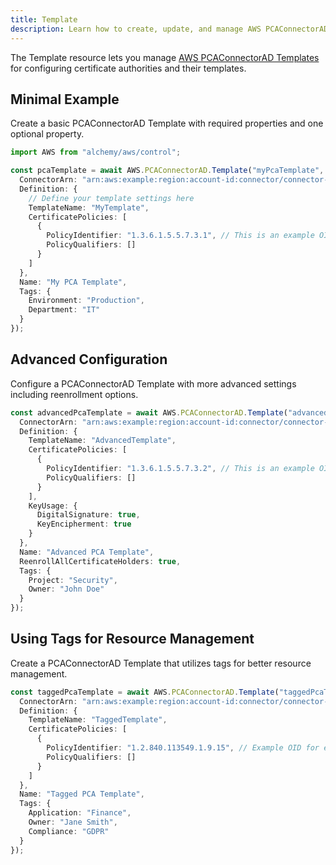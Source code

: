 ```yaml
---
title: Template
description: Learn how to create, update, and manage AWS PCAConnectorAD Templates using Alchemy Cloud Control.
---
```


The Template resource lets you manage [AWS PCAConnectorAD Templates](https://docs.aws.amazon.com/pcaconnectorad/latest/userguide/) for configuring certificate authorities and their templates.

## Minimal Example

Create a basic PCAConnectorAD Template with required properties and one optional property.

```ts
import AWS from "alchemy/aws/control";

const pcaTemplate = await AWS.PCAConnectorAD.Template("myPcaTemplate", {
  ConnectorArn: "arn:aws:example:region:account-id:connector/connector-name",
  Definition: {
    // Define your template settings here
    TemplateName: "MyTemplate",
    CertificatePolicies: [
      {
        PolicyIdentifier: "1.3.6.1.5.5.7.3.1", // This is an example OID for server authentication
        PolicyQualifiers: []
      }
    ]
  },
  Name: "My PCA Template",
  Tags: {
    Environment: "Production",
    Department: "IT"
  }
});
```

## Advanced Configuration

Configure a PCAConnectorAD Template with more advanced settings including reenrollment options.

```ts
const advancedPcaTemplate = await AWS.PCAConnectorAD.Template("advancedPcaTemplate", {
  ConnectorArn: "arn:aws:example:region:account-id:connector/connector-name",
  Definition: {
    TemplateName: "AdvancedTemplate",
    CertificatePolicies: [
      {
        PolicyIdentifier: "1.3.6.1.5.5.7.3.2", // This is an example OID for client authentication
        PolicyQualifiers: []
      }
    ],
    KeyUsage: {
      DigitalSignature: true,
      KeyEncipherment: true
    }
  },
  Name: "Advanced PCA Template",
  ReenrollAllCertificateHolders: true,
  Tags: {
    Project: "Security",
    Owner: "John Doe"
  }
});
```

## Using Tags for Resource Management

Create a PCAConnectorAD Template that utilizes tags for better resource management.

```ts
const taggedPcaTemplate = await AWS.PCAConnectorAD.Template("taggedPcaTemplate", {
  ConnectorArn: "arn:aws:example:region:account-id:connector/connector-name",
  Definition: {
    TemplateName: "TaggedTemplate",
    CertificatePolicies: [
      {
        PolicyIdentifier: "1.2.840.113549.1.9.15", // Example OID for email protection
        PolicyQualifiers: []
      }
    ]
  },
  Name: "Tagged PCA Template",
  Tags: {
    Application: "Finance",
    Owner: "Jane Smith",
    Compliance: "GDPR"
  }
});
```